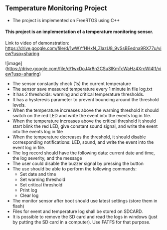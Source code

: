 
## Temperature Monitoring Project
* The project is implemented on FreeRTOS using C++
#### This project is an implementation of a temperature monitoring sensor.
Link to video of demonstration: https://drive.google.com/file/d/1wWYfHHxN_ZlazU8_9vSsBEedna9RX77u/view?usp=sharing

![image] (https://drive.google.com/file/d/1wxDoJ4r8n2CSuSlKmTcWaHz4XrcWI4l1/view?usp=sharing)
+ The sensor constantly check (1s) the current temperature 
+ The sensor save measured temperature every 1 minute in file log.txt
+ It has 2 thresholds: warning and critical temperature thresholds.
+ It has a hysteresis parameter to prevent bouncing around the threshold levels.
+ When the temperature increases above the warning threshold it should switch on the red LED and write the event into the events log in file.
+ When the temperature increases above the critical threshold it should start blink the red LED, give constant sound signal, and write the event into the events log in file
+ When the temperature decreases the threshold, it should disable corresponding notifications: LED, sound, and write the event into the event log in file.
+ The log record should have the following data: current date and time, the log severity, and the message
+ The user could disable the buzzer signal by pressing the button
+ The use should be able to perform the following commands:
  - Set date and time
  - Set warning threshold
  - Set critical threshold
  - Print log
  - Clear log
+ The monitor sensor after boot should use latest settings (store them in flash)
+ Files for event and temperature log shall be stored on SDCARD.
+ It is possible to remove the SD card and read the logs in windows (just by putting the SD card in a computer). Use FATFS for that purpose.
